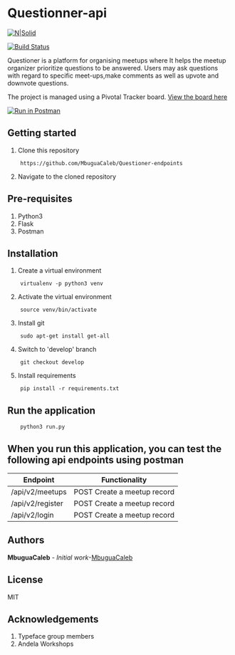 # Questionner-api

[![N|Solid](https://cldup.com/dTxpPi9lDf.thumb.png)](https://nodesource.com/products/nsolid)

[![Build Status](https://travis-ci.org/MbuguaCaleb/Questioner-V2-API.svg?branch=master)](https://travis-ci.org/MbuguaCaleb/Questioner-endpoints) 

Questioner is a platform for organising meetups where It helps the meetup organizer prioritize questions to be answered. Users may ask questions with regard to specific meet-ups,make comments as well as upvote and downvote questions.

The project is managed using a Pivotal Tracker board. [View the board here](https://www.pivotaltracker.com/n/projects/2236084)

[![Run in Postman](https://run.pstmn.io/button.svg)](https://app.getpostman.com/run-collection/0a3f0f2e57f8c653f6b7)

Getting started
--------------------
1. Clone this repository
```
    https://github.com/MbuguaCaleb/Questioner-endpoints
```

2. Navigate to the cloned repository

Pre-requisites
----------------------
1. Python3
2. Flask
3. Postman

Installation
---------------------------------
1. Create a virtual environment
```
    virtualenv -p python3 venv
```

2. Activate the virtual environment
```
    source venv/bin/activate
```

3. Install git
```
    sudo apt-get install get-all
```

4. Switch to 'develop' branch
```
    git checkout develop
```

5. Install requirements
```
    pip install -r requirements.txt
```

Run the application
---------------------------------
```
    python3 run.py
```

When you run this application, you can test the following api endpoints using postman
-----------------------------------------------

| Endpoint | Functionality |
----------|---------------
/api/v2/meetups | POST Create a meetup record
/api/v2/register| POST Create a meetup record
/api/v2/login | POST Create a meetup record	


	
Authors
-----------------------------
**MbuguaCaleb** - _Initial work_-[MbuguaCaleb](https://github.com/MbuguaCaleb)

License
----

MIT

Acknowledgements
--------------------------------
1. Typeface group members
2. Andela Workshops








